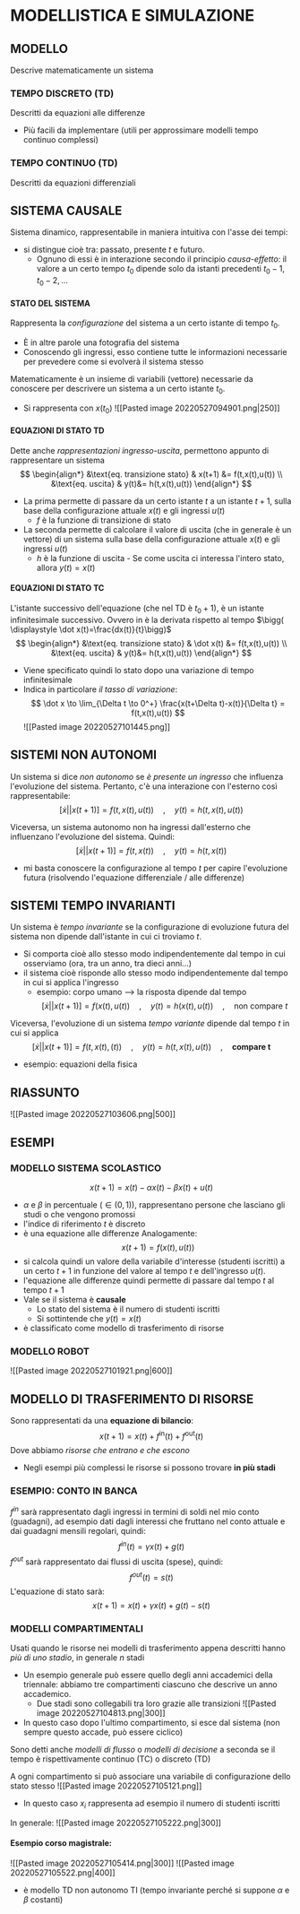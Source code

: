 # MODELLISTICA E SIMULAZIONE

## MODELLO
Descrive matematicamente un sistema

### TEMPO DISCRETO (TD)
Descritti da $\text{equazioni alle differenze}$
- Più facili da implementare (utili per approssimare modelli tempo continuo complessi)
### TEMPO CONTINUO (TD)
Descritti da $\text{equazioni differenziali}$

## SISTEMA CAUSALE
Sistema dinamico, rappresentabile in maniera intuitiva con l'asse dei tempi:
- si distingue cioè tra: passato, presente $t$ e futuro.
	- Ognuno di essi è in interazione secondo il principio *causa-effetto*: il valore a un certo tempo $t_{0}$ dipende solo da istanti precedenti $t_{0}-1,t_{0}-2,\dots$

#### STATO DEL SISTEMA
Rappresenta la *configurazione* del sistema a un certo istante di tempo $t_{0}$. 
- È in altre parole una fotografia del sistema
- Conoscendo gli ingressi, esso contiene tutte le informazioni necessarie per prevedere come si evolverà il sistema stesso

Matematicamente è un insieme di variabili (vettore) necessarie da conoscere per descrivere un sistema a un certo istante $t_0$.
- Si rappresenta con $x(t_{0})$
![[Pasted image 20220527094901.png|250]]

#### EQUAZIONI DI STATO TD
Dette anche *rappresentazioni ingresso-uscita*, permettono appunto di rappresentare un sistema
$$
\begin{align*}
&\text{eq. transizione stato} & x(t+1) &= f(t,x(t),u(t))  \\
&\text{eq. uscita} & y(t)&= h(t,x(t),u(t))
\end{align*}
$$
- La prima permette di passare da un certo istante $t$ a un istante $t+1$, sulla base della configurazione attuale $x(t)$ e gli ingressi $u(t)$
	- $f$ è la funzione di transizione di stato
- La seconda permette di calcolare il valore di uscita (che in generale è un vettore) di un sistema sulla base della configurazione attuale $x(t)$ e gli ingressi $u(t)$
	- $h$ è la funzione di uscita
			- Se come uscita ci interessa l'intero stato, allora $y(t) = x(t)$

#### EQUAZIONI DI STATO TC
L'istante successivo dell'equazione (che nel TD è $t_{0}+1$), è un istante infinitesimale successivo. Ovvero in è la derivata rispetto al tempo $\bigg( \displaystyle \dot x(t)=\frac{dx(t)}{t}\bigg)$
$$
\begin{align*}
&\text{eq. transizione stato} & \dot x(t) &= f(t,x(t),u(t))  \\
&\text{eq. uscita} & y(t)&= h(t,x(t),u(t))
\end{align*}
$$
- Viene specificato quindi lo stato dopo una variazione di tempo infinitesimale
- Indica in particolare *il tasso di variazione*: 
$$
\dot x \to \lim_{\Delta t \to 0^+} \frac{x(t+\Delta t)-x(t)}{\Delta t} = f(t,x(t),u(t))
$$
![[Pasted image 20220527101445.png]]

## SISTEMI NON AUTONOMI
Un sistema si dice *non autonomo* se *è presente un ingresso* che influenza l'evoluzione del sistema. Pertanto, c'è una interazione con l'esterno così rappresentabile:
$$
\big[ \dot x || x(t+1) \big] =f(t,x(t),u(t))  \quad , \quad y(t)=h(t,x(t),u(t))
$$

Viceversa, un sistema autonomo non ha ingressi dall'esterno che influenzano l'evoluzione del sistema. Quindi:
$$
\big[ \dot x || x(t+1) \big] =f(t,x(t))  \quad , \quad y(t)=h(t,x(t))
$$
- mi basta conoscere la configurazione al tempo $t$ per capire l'evoluzione futura (risolvendo l'equazione differenziale / alle differenze)

## SISTEMI TEMPO INVARIANTI
Un sistema è *tempo invariante* se la configurazione di evoluzione futura del sistema non dipende dall'istante in cui ci troviamo $t$.
- Si comporta cioè allo stesso modo indipendentemente dal tempo in cui osserviamo (ora, tra un anno, tra dieci anni...)
- il sistema cioè risponde allo stesso modo indipendentemente dal tempo in cui si applica l'ingresso
	- esempio: corpo umano --> la risposta dipende dal tempo
$$
\big[ \dot x || x(t+1) \big]=f(x(t),u(t))  \quad , \quad y(t)=h(x(t),u(t))  \quad , \quad  \text{non compare } t
$$

Viceversa, l'evoluzione di un sistema *tempo variante* dipende dal tempo $t$ in cui si applica
$$
\big[ \dot x || x(t+1) \big]=f(t,x(t),(t))\quad , \quad y(t)=h(t,x(t),u(t))  \quad , \quad \textbf{compare } \mathbf{t}
$$
- esempio: equazioni della fisica

## RIASSUNTO
![[Pasted image 20220527103606.png|500]]

## ESEMPI
### MODELLO SISTEMA SCOLASTICO
$$
x(t+1) = x(t) - \alpha x(t) - \beta x(t)+ u(t)
$$
- $\alpha$ e $\beta$ in percentuale ($\in(0,1)$), rappresentano persone che lasciano gli studi o che vengono promossi
- l'indice di riferimento $t$ è discreto
- è una equazione alle differenze
Analogamente:
$$
x(t+1) = f\big(x(t),u(t)\big)
$$
- si calcola quindi un valore della variabile d'interesse (studenti iscritti) a un certo $t+1$ in funzione del valore al tempo $t$ e dell'ingresso $u(t)$.
- l'equazione alle differenze quindi permette di passare dal tempo $t$ al tempo $t+1$
- Vale se il sistema è **causale**
	- Lo stato del sistema è il numero di studenti iscritti
	- Si sottintende che $y(t) = x(t)$
- è classificato come modello di trasferimento di risorse

### MODELLO ROBOT
![[Pasted image 20220527101921.png|600]]


## MODELLO DI TRASFERIMENTO DI RISORSE
Sono rappresentati da una **equazione di bilancio**:
$$
x(t+1) = x(t) + f^{\text{in}}(t) + f^{\text{out}}(t)
$$
Dove abbiamo *risorse che entrano e che escono*
- Negli esempi più complessi le risorse si possono trovare **in più stadi**
### ESEMPIO: CONTO IN BANCA
$f^{in}$ sarà rappresentato dagli ingressi in termini di soldi nel mio conto (guadagni), ad esempio dati dagli interessi che fruttano nel conto attuale e dai guadagni mensili regolari, quindi:
$$
f^{in}(t)= \gamma x(t) + g(t)
$$
$f^{out}$ sarà rappresentato dai flussi di uscita (spese), quindi:
$$
f^{out}(t) = s(t)
$$
L'equazione di stato sarà:
$$
x(t+1) = x(t)+\gamma x(t) + g(t) - s(t)
$$

### MODELLI COMPARTIMENTALI
Usati quando le risorse nei modelli di trasferimento appena descritti hanno *più di uno stadio*, in generale $n$ stadi
- Un esempio generale può essere quello degli anni accademici della triennale: abbiamo tre compartimenti ciascuno che descrive un anno accademico.
	- Due stadi sono collegabili tra loro grazie alle transizioni
![[Pasted image 20220527104813.png|300]]
- In questo caso dopo l'ultimo compartimento, si esce dal sistema (non sempre questo accade, può essere ciclico)

Sono detti anche *modelli di flusso* o *modelli di decisione* a seconda se il tempo è rispettivamente continuo (TC) o discreto (TD)

A ogni compartimento si può associare una variabile di configurazione dello stato stesso
![[Pasted image 20220527105121.png]]
- In questo caso $x_{i}$ rappresenta ad esempio il numero di studenti iscritti

In generale:
![[Pasted image 20220527105222.png|300]]

#### Esempio corso magistrale:
![[Pasted image 20220527105414.png|300]]
![[Pasted image 20220527105522.png|400]]
- è modello TD non autonomo TI (tempo invariante perché si suppone $\alpha$ e $\beta$ costanti)
